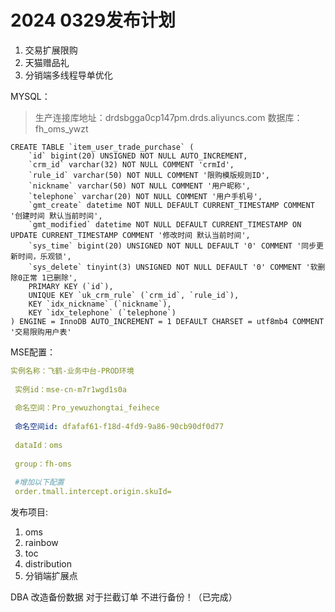 # 2024 0329发布计划

1. 交易扩展限购
2. 天猫赠品礼
3. 分销端多线程导单优化

MYSQL：

> 生产连接库地址：drdsbgga0cp147pm.drds.aliyuncs.com
> 数据库：fh_oms_ywzt

```mysql
CREATE TABLE `item_user_trade_purchase` (
	`id` bigint(20) UNSIGNED NOT NULL AUTO_INCREMENT,
	`crm_id` varchar(32) NOT NULL COMMENT 'crmId',
	`rule_id` varchar(50) NOT NULL COMMENT '限购模版规则ID',
	`nickname` varchar(50) NOT NULL COMMENT '用户昵称',
	`telephone` varchar(20) NOT NULL COMMENT '用户手机号',
	`gmt_create` datetime NOT NULL DEFAULT CURRENT_TIMESTAMP COMMENT '创建时间 默认当前时间',
	`gmt_modified` datetime NOT NULL DEFAULT CURRENT_TIMESTAMP ON UPDATE CURRENT_TIMESTAMP COMMENT '修改时间 默认当前时间',
	`sys_time` bigint(20) UNSIGNED NOT NULL DEFAULT '0' COMMENT '同步更新时间，乐观锁',
	`sys_delete` tinyint(3) UNSIGNED NOT NULL DEFAULT '0' COMMENT '软删除0正常 1已删除',
	PRIMARY KEY (`id`),
	UNIQUE KEY `uk_crm_rule` (`crm_id`, `rule_id`),
	KEY `idx_nickname` (`nickname`),
	KEY `idx_telephone` (`telephone`)
) ENGINE = InnoDB AUTO_INCREMENT = 1 DEFAULT CHARSET = utf8mb4 COMMENT '交易限购用户表'  
```

MSE配置：
```yaml
实例名称：飞鹤-业务中台-PROD环境 
 
 实例id：mse-cn-m7r1wgd1s0a 
 
 命名空间：Pro_yewuzhongtai_feihece 
 
 命名空间id: dfafaf61-f18d-4fd9-9a86-90cb90df0d77 
 
 dataId：oms 
 
 group：fh-oms
 
 #增加以下配置
 order.tmall.intercept.origin.skuId=
```

发布项目:
1. oms
2. rainbow
3. toc
4. distribution
5. 分销端扩展点

DBA 改造备份数据 对于拦截订单 不进行备份！（已完成）